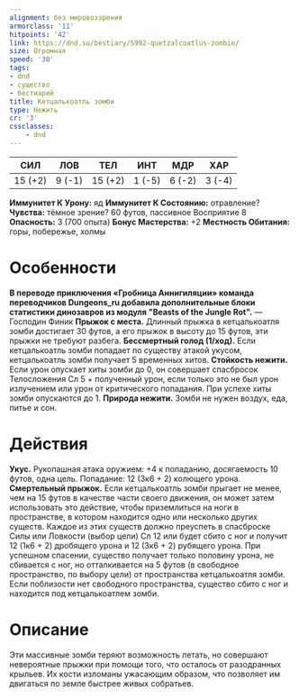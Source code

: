 ```yaml
---
alignment: без мировоззрения
armorclass: '11'
hitpoints: '42'
link: https://dnd.su/bestiary/5992-quetzalcoatlus-zombie/
size: Огромная
speed: '30'
tags:
- dnd
- существо
- бестиарий
title: Кетцалькоатль зомби
type: Нежить
cr: '3'
cssclasses:
    - dnd
---
```



| СИЛ | ЛОВ | ТЕЛ | ИНТ | МДР | ХАР |
|---|---|---|---|---|---|
| 15 (+2) | 9 (-1) | 15 (+2) | 1 (-5) | 6 (-2) | 3 (-4) |
**Иммунитет К Урону:** яд
**Иммунитет К Состоянию:** отравление?
**Чувства:** тёмное зрение? 60 футов, пассивное Восприятие 8
**Опасность:** 3 (700 опыта)
**Бонус Мастерства:** +2
**Местность Обитания:** горы, побережье, холмы


# Особенности
**В переводе приключения «Гробница Аннигиляции» команда переводчиков Dungeons_ru добавила дополнительные блоки статистики динозавров из модуля "Beasts of the Jungle Rot".** 
— Господин Финик
**Прыжок с места.** Длинный прыжка в кетцалькоатля зомби достигает 30 футов, а его прыжок в высоту до 15 футов, эти прыжки не требуют разбега.
**Бессмертный голод (1/ход).** Если кетцалькоатль зомби попадает по существу атакой укусом, кетцалькоатль зомби получает 5 временных хитов.
**Стойкость нежити.** Если урон опускает хиты зомби до 0, он совершает спасбросок Телосложения Сл 5 + полученный урон, если только это не был урон излучением или урон от критического попадания. При успехе хиты зомби опускаются до 1.
**Природа нежити.** Зомби не нужен воздух, еда, питье и сон.


# Действия
**Укус.** Рукопашная атака оружием: +4 к попаданию, досягаемость 10 футов, одна цель. Попадание: 12 (3к6 + 2) колющего урона.
**Смертельный прыжок.** Если кетцалькоатль зомби прыгает не менее, чем на 15 футов в качестве части своего движения, он может затем использовать это действие, чтобы приземлиться на ноги в пространстве, в котором находится одно или несколько других существ. Каждое из этих существ должно преуспеть в спасброске Силы или Ловкости (выбор цели) Сл 12 или будет сбито с ног и получит 12 (1к6 + 2) дробящего урона и 12 (3к6 + 2) рубящего урона. При успешном спасении, существо получает только половину урона, не сбивается с ног, но отталкивается на 5 футов (в свободное пространство, по выбору цели) от пространства кетцалькоатля зомби. Если поблизости нет свободного пространства, существо сбито с ног и находится под кетцалькоатлем зомби.


# Описание
Эти массивные зомби теряют возможность летать, но совершают невероятные прыжки при помощи того, что осталось от разодранных крыльев. Их кости изломаны ужасающим образом, что позволяет им двигаться по земле быстрее живых собратьев.